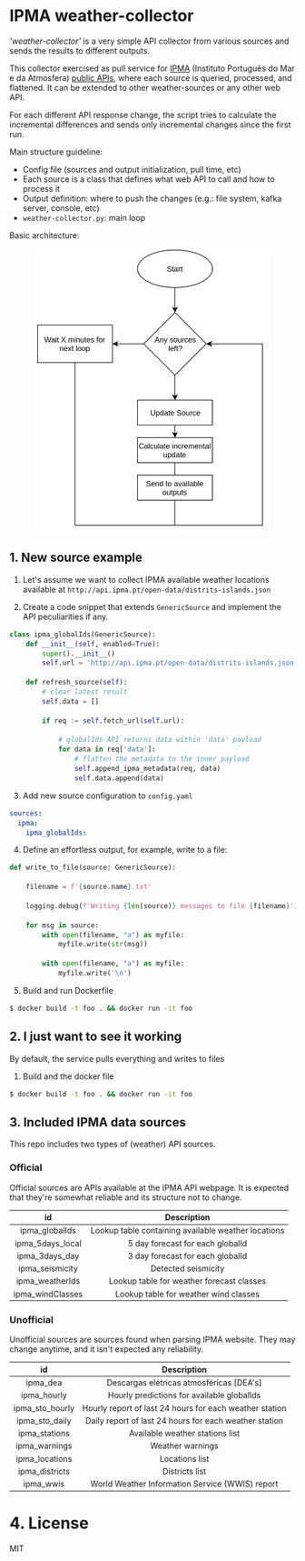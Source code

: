 # IPMA weather-collector

*'weather-collector'* is a very simple API collector from various sources and sends the results to different outputs.

This collector exercised as pull service for [IPMA](http://www.ipma.pt/) (Instituto Português do Mar e da Atmosfera) [public APIs](http://api.ipma.pt/), where each source is queried, processed, and flattened. It can be extended to other weather-sources or any other web API.

For each different API response change, the script tries to calculate the incremental differences and sends only incremental changes since the first run. 

Main structure guideline:

-   Config file (sources and output initialization, pull time, etc)
-   Each source is a class that defines what web API to call and how to process it
-   Output definition: where to push the changes (e.g.: file system, kafka server, console, etc)
-   `weather-collector.py`: main loop

  
Basic architecture:
<p align="center"><img src="https://github.com/luminoso/weather-collector/raw/master/doc/main%20loop.jpg" height="500"/></p>

## 1. New source example

 1. Let's assume we want to collect IPMA available weather locations available at `http://api.ipma.pt/open-data/distrits-islands.json`

2. Create a code snippet that extends `GenericSource` and implement the API peculiarities if any.
```python
class ipma_globalIds(GenericSource):
    def __init__(self, enabled=True):
        super().__init__()
        self.url = 'http://api.ipma.pt/open-data/distrits-islands.json'

    def refresh_source(self):
        # clear latest result
        self.data = []

        if req := self.fetch_url(self.url):
            
            # globalIds API returns data within 'data' payload
            for data in req['data']:
                # flatten the metadata to the inner payload
                self.append_ipma_metadata(req, data)
                self.data.append(data)
```


3. Add new source configuration to `config.yaml`

```yaml
sources:
  ipma:
    ipma_globalIds:
```

4. Define an effortless output, for example, write to a file:

```python
def write_to_file(source: GenericSource):

    filename = f'{source.name}.txt'

    logging.debug(f'Writing {len(source)} messages to file {filename}')

    for msg in source:
        with open(filename, "a") as myfile:
            myfile.write(str(msg))

        with open(filename, "a") as myfile:
            myfile.write('\n')
```


5. Build and run Dockerfile

```bash
$ docker build -t foo . && docker run -it foo
```


## 2. I just want to see it working

By default, the service pulls everything and writes to files

1.  Build and the docker file
```bash
$ docker build -t foo . && docker run -it foo
```


## 3. Included IPMA data sources

This repo includes two types of (weather) API sources.

### Official
Official sources are APIs available at the IPMA API webpage. It is expected that they're somewhat reliable and its structure not to change.

|        id        |                     Description                     |
|:----------------:|:---------------------------------------------------:|
| ipma_globalIds   | Lookup table containing available weather locations |
| ipma_5days_local | 5 day forecast for each globalId                    |
| ipma_3days_day   | 3 day forecast for each globalId                    |
| ipma_seismicity  | Detected seismicity                                 |
| ipma_weatherIds  | Lookup table for weather forecast classes           |
| ipma_windClasses | Lookup table for weather wind classes               |


### Unofficial
Unofficial sources are sources found when parsing IPMA website. They may change anytime, and it isn't expected any reliability.

|        id       |                       Description                       |
|:---------------:|:-------------------------------------------------------:|
| ipma_dea        | Descargas elétricas atmosféricas [DEA's]                |
| ipma_hourly     | Hourly predictions for available globalIds              |
| ipma_sto_hourly | Hourly report of last 24 hours for each weather station |
| ipma_sto_daily  | Daily report of last 24 hours for each weather station  |
| ipma_stations   | Available weather stations list                         |
| ipma_warnings   | Weather warnings                                        |
| ipma_locations  | Locations list                                          |
| ipma_districts  | Districts list                                          |
| ipma_wwis       | World Weather Information Service (WWIS) report       


# 4. License

MIT
